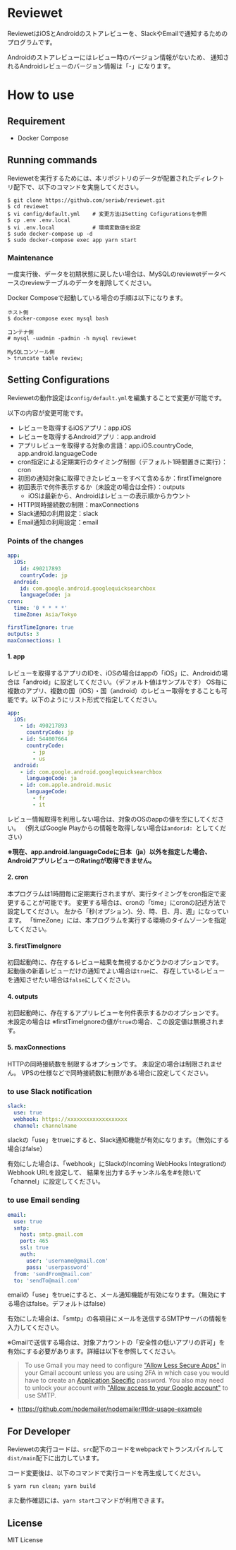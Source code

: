 # Reviewet

ReviewetはiOSとAndroidのストアレビューを、SlackやEmailで通知するためのプログラムです。

Androidのストアレビューにはレビュー時のバージョン情報がないため、
通知されるAndroidレビューのバージョン情報は「-」になります。


# How to use

## Requirement

- Docker Compose


## Running commands

Reviewetを実行するためには、本リポジトリのデータが配置されたディレクトリ配下で、以下のコマンドを実施してください。

```
$ git clone https://github.com/seriwb/reviewet.git
$ cd reviewet
$ vi config/default.yml    # 変更方法はSetting Cofigurationsを参照
$ cp .env .env.local
$ vi .env.local            # 環境変数値を設定
$ sudo docker-compose up -d
$ sudo docker-compose exec app yarn start
```

### Maintenance

一度実行後、データを初期状態に戻したい場合は、MySQLのreviewetデータベースのreviewテーブルのデータを削除してください。

Docker Composeで起動している場合の手順は以下になります。

```
ホスト側
$ docker-compose exec mysql bash

コンテナ側
# mysql -uadmin -padmin -h mysql reviewet

MySQLコンソール側
> truncate table review;
```


## Setting Configurations

Reviewetの動作設定は```config/default.yml```を編集することで変更が可能です。

以下の内容が変更可能です。

- レビューを取得するiOSアプリ：app.iOS
- レビューを取得するAndroidアプリ：app.android
- アプリレビューを取得する対象の言語：app.iOS.countryCode, app.android.languageCode
- cron指定による定期実行のタイミング制御（デフォルト1時間置きに実行）：cron
- 初回の通知対象に取得できたレビューをすべて含めるか：firstTimeIgnore
- 初回表示で何件表示するか（未設定の場合は全件）：outputs
  - iOSは最新から、Androidはレビューの表示順からカウント
- HTTP同時接続数の制限：maxConnections
- Slack通知の利用設定：slack
- Email通知の利用設定：email

### Points of the changes

```yaml
app:
  iOS:
    id: 490217893
    countryCode: jp
  android:
    id: com.google.android.googlequicksearchbox
    languageCode: ja
cron:
  time: '0 * * * *'
  timeZone: Asia/Tokyo

firstTimeIgnore: true
outputs: 3
maxConnections: 1
```

#### 1. app

レビューを取得するアプリのIDを、iOSの場合はappの「iOS」に、Androidの場合は「android」に設定してください。（デフォルト値はサンプルです）
OS毎に複数のアプリ、複数の国（iOS）・国（android）のレビュー取得をすることも可能です。以下のようにリスト形式で指定してください。

```yaml
app:
  iOS:
    - id: 490217893
      countryCode: jp
    - id: 544007664
      countryCode:
        - jp
        - us
  android:
    - id: com.google.android.googlequicksearchbox
      languageCode: ja
    - id: com.apple.android.music
      languageCode:
        - fr
        - it
```

レビュー情報取得を利用しない場合は、対象のOSのappの値を空にしてください。
（例えばGoogle Playからの情報を取得しない場合は```andorid: ```としてください）

**※現在、app.android.languageCodeに日本（ja）以外を指定した場合、AndroidアプリレビューのRatingが取得できません。**

#### 2. cron

本プログラムは1時間毎に定期実行されますが、実行タイミングをcron指定で変更することが可能です。
変更する場合は、cronの「time」にcronの記述方法で設定してください。
左から「秒(オプション)、分、時、日、月、週」になっています。
「timeZone」には、本プログラムを実行する環境のタイムゾーンを指定してください。

#### 3. firstTimeIgnore

初回起動時に、存在するレビュー結果を無視するかどうかのオプションです。
起動後の新着レビューだけの通知でよい場合は`true`に、
存在しているレビューを通知させたい場合は`false`にしてください。

#### 4. outputs

初回起動時に、存在するアプリレビューを何件表示するかのオプションです。
未設定の場合は
※firstTimeIgnoreの値が`true`の場合、この設定値は無視されます。

#### 5. maxConnections

HTTPの同時接続数を制限するオプションです。
未設定の場合は制限されません。
VPSの仕様などで同時接続数に制限がある場合に設定してください。

### to use Slack notification

```yaml
slack:
  use: true
  webhook: https://xxxxxxxxxxxxxxxxxxx
  channel: channelname
```

slackの「use」をtrueにすると、Slack通知機能が有効になります。（無効にする場合はfalse）

有効にした場合は、「webhook」にSlackのIncoming WebHooks IntegrationのWebhook URLを設定して、
結果を出力するチャンネル名を#を除いて「channel」に設定してください。


### to use Email sending

```yaml
email:
  use: true
  smtp:
    host: smtp.gmail.com
    port: 465
    ssl: true
    auth:
      user: 'username@gmail.com'
      pass: 'userpassword'
  from: 'sendFrom@mail.com'
  to: 'sendTo@mail.com'
```

emailの「use」をtrueにすると、メール通知機能が有効になります。（無効にする場合はfalse。デフォルトはfalse）

有効にした場合は、「smtp」の各項目にメールを送信するSMTPサーバの情報を入力してください。

※Gmailで送信する場合は、対象アカウントの「安全性の低いアプリの許可」を有効にする必要があります。詳細は以下を参照してください。

> To use Gmail you may need to configure ["Allow Less Secure Apps"](https://www.google.com/settings/security/lesssecureapps) in your Gmail account unless you are using 2FA in which case you would have to create an [Application Specific](https://security.google.com/settings/security/apppasswords) password. You also may need to unlock your account with ["Allow access to your Google account"](https://accounts.google.com/DisplayUnlockCaptcha) to use SMTP.

- https://github.com/nodemailer/nodemailer#tldr-usage-example


## For Developer

Reviewetの実行コードは、`src`配下のコードをwebpackでトランスパイルして`dist/main`配下に出力しています。

コード変更後は、以下のコマンドで実行コードを再生成してください。

```
$ yarn run clean; yarn build
```

また動作確認には、`yarn start`コマンドが利用できます。



## License

MIT License

